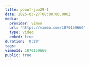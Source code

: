 ```yaml
---
title: pooof-jun29-1
date: 2025-03-27T00:00:00.000Z
media:
  provider: vimeo
  url: 'https://vimeo.com/1070159660'
  type: video
  embed: true
duration: '0:29'
tags:
vimeoId: 1070159660
public: true
---
```

<!-- Vimeo video: pooof-jun29-1 -->
<!-- Duration: 0:29 -->
<!-- Created: 2025-03-27 -->

<ClientOnly>
  <WorkbookViewer />
</ClientOnly>

<script setup>
import WorkbookViewer from "../../.vitepress/theme/components/workbook/WorkbookViewer.vue";
</script>
